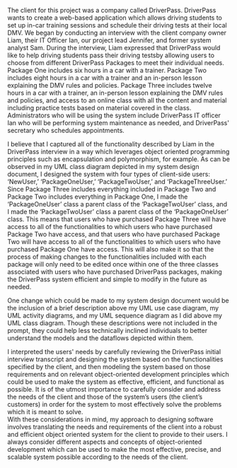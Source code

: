 The client for this project was a company called DriverPass.  DriverPass wants to create a web-based 
application which allows driving students to set up in-car training sessions and schedule their driving 
tests at their local DMV.  We began by conducting an interview with the client company owner Liam, their 
IT Officer Ian, our project lead Jennifer, and former system analyst Sam.  During the interview, Liam 
expressed that DriverPass would like to help driving students pass their driving testsby allowing users 
to choose from different DriverPass Packages to meet their individual needs.  Package One includes six 
hours in a car with a trainer.  Package Two includes eight hours in a car with a trainer and an 
in-person lesson explaining the DMV rules and policies. Package Three includes twelve hours in a car with 
a trainer, an in-person lesson explaining the DMV rules and policies, and access to an online class with 
all the content and material including practice tests based on material covered in the class. 
Administrators who will be using the system include DriverPass IT officer Ian who will be performing 
system maintenance as needed, and DriverPass' secretary who schedules appointments. 

I believe that I captured all of the functionality described by Liam in the DriverPass interview in a way 
which leverages object oriented programming principles such as encapsulation and polymorphism, for example. 
As can be observed in my UML class diagram depicted in my system design document, I designed the system with 
four types of client-side users: ‘NewUser,’ ‘PackageOneUser,’ ‘PackageTwoUser,’ and ‘PackageThreeUser.’  
Since Package Three includes everything included in Package Two and Package Two includes everything in 
Package One, I made the ‘PackageOneUser’ class a parent class of the ‘PackageTwoUser’ class, and I made 
the ‘PackageTwoUser’ class a parent class of the ‘PackageOneUser’ class.  This means that users who have 
purchased Package Three will have access to all of the functionalities to which users who have purchased 
Package Two have access, and that users who have purchased Package Two will have access to all of the 
functionalities to which users who have purchased Package One have access.  This will also make it so that 
the process of making changes to the functionalities included with each package will only need to be edited 
once within one of the three classes associated with users who have purchased DriverPass packages, making 
the DriverPass system efficient and simple to modify in the future as needed. 

One change which could be made to my system design document would be the inclusion of a brief description 
above my UML use case diagram, my UML activity diagrams, and my UML sequence diagram as I did above my UML 
class diagram.  Though these descriptions were not included in the prompt, they could help less technically 
inclined individuals to better understand the models and the dataflows depicted within them.  

I interpreted the users' needs by carefully reviewing the DriverPass initial interview transcript and 
designing the system based on the functionalities specified by the client, and then modeling the system 
based on those requirements and on relevant object-oriented development principles which could be used to 
make the system as effective, efficient, and functional as possible.  It is of the utmost importance to 
carefully consider and address the needs of the client and those of the system’s users (the client’s 
customers) in order for the system to most effectively solve the problems which it is meant to solve.  
With these considerations in mind, my approach to designing software involves translating the needs and 
requirements of the client into a robust and efficient object oriented system for the client to provide 
to their users.  I always consider different aspects and concepts of object-oriented development which 
can be used to make the most effective, precise, and scalable system possible according to the needs of 
the client.  
